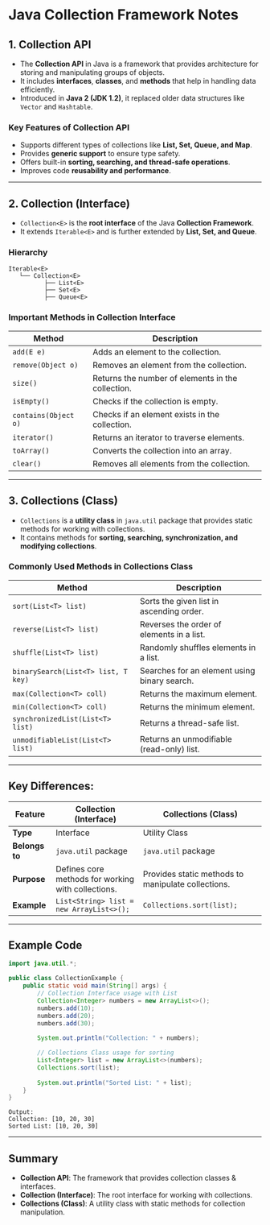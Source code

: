 # Java Collection Framework Notes

## 1. Collection API
- The **Collection API** in Java is a framework that provides architecture for storing and manipulating groups of objects.
- It includes **interfaces**, **classes**, and **methods** that help in handling data efficiently.
- Introduced in **Java 2 (JDK 1.2)**, it replaced older data structures like `Vector` and `Hashtable`.

### **Key Features of Collection API**
- Supports different types of collections like **List, Set, Queue, and Map**.
- Provides **generic support** to ensure type safety.
- Offers built-in **sorting, searching, and thread-safe operations**.
- Improves code **reusability and performance**.

---

## 2. Collection (Interface)
- `Collection<E>` is the **root interface** of the Java **Collection Framework**.
- It extends `Iterable<E>` and is further extended by **List, Set, and Queue**.

### **Hierarchy**
```
Iterable<E>
   └── Collection<E>
          ├── List<E>
          ├── Set<E>
          ├── Queue<E>
```

### **Important Methods in Collection Interface**
| Method | Description |
|---------|------------|
| `add(E e)` | Adds an element to the collection. |
| `remove(Object o)` | Removes an element from the collection. |
| `size()` | Returns the number of elements in the collection. |
| `isEmpty()` | Checks if the collection is empty. |
| `contains(Object o)` | Checks if an element exists in the collection. |
| `iterator()` | Returns an iterator to traverse elements. |
| `toArray()` | Converts the collection into an array. |
| `clear()` | Removes all elements from the collection. |

---

## 3. Collections (Class)
- `Collections` is a **utility class** in `java.util` package that provides static methods for working with collections.
- It contains methods for **sorting, searching, synchronization, and modifying collections**.

### **Commonly Used Methods in Collections Class**
| Method | Description |
|---------|------------|
| `sort(List<T> list)` | Sorts the given list in ascending order. |
| `reverse(List<T> list)` | Reverses the order of elements in a list. |
| `shuffle(List<T> list)` | Randomly shuffles elements in a list. |
| `binarySearch(List<T> list, T key)` | Searches for an element using binary search. |
| `max(Collection<T> coll)` | Returns the maximum element. |
| `min(Collection<T> coll)` | Returns the minimum element. |
| `synchronizedList(List<T> list)` | Returns a thread-safe list. |
| `unmodifiableList(List<T> list)` | Returns an unmodifiable (read-only) list. |

---

## **Key Differences:**
| Feature | Collection (Interface) | Collections (Class) |
|---------|------------------|------------------|
| **Type** | Interface | Utility Class |
| **Belongs to** | `java.util` package | `java.util` package |
| **Purpose** | Defines core methods for working with collections. | Provides static methods to manipulate collections. |
| **Example** | `List<String> list = new ArrayList<>();` | `Collections.sort(list);` |

---

## **Example Code**
```java
import java.util.*;

public class CollectionExample {
    public static void main(String[] args) {
        // Collection Interface usage with List
        Collection<Integer> numbers = new ArrayList<>();
        numbers.add(10);
        numbers.add(20);
        numbers.add(30);
        
        System.out.println("Collection: " + numbers);

        // Collections Class usage for sorting
        List<Integer> list = new ArrayList<>(numbers);
        Collections.sort(list);
        
        System.out.println("Sorted List: " + list);
    }
}
```
```
Output:
Collection: [10, 20, 30]
Sorted List: [10, 20, 30]
```

---

## **Summary**
- **Collection API**: The framework that provides collection classes & interfaces.
- **Collection (Interface)**: The root interface for working with collections.
- **Collections (Class)**: A utility class with static methods for collection manipulation.